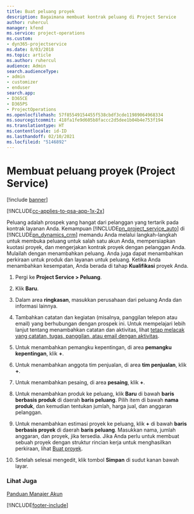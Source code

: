 ```yaml
---
title: Buat peluang proyek
description: Bagaimana membuat kontrak peluang di Project Service
author: ruhercul
manager: kfend
ms.service: project-operations
ms.custom:
- dyn365-projectservice
ms.date: 8/03/2018
ms.topic: article
ms.author: ruhercul
audience: Admin
search.audienceType:
- admin
- customizer
- enduser
search.app:
- D365CE
- D365PS
- ProjectOperations
ms.openlocfilehash: 57f85549154455f538cbdf3cde11989064968334
ms.sourcegitcommit: 418fa1fe9d605b8faccc2d5dee1b04b4e753f194
ms.translationtype: HT
ms.contentlocale: id-ID
ms.lasthandoff: 02/10/2021
ms.locfileid: "5146892"
---
```

# <a name="create-a-project-opportunity-project-service"></a>Membuat peluang proyek (Project Service)

[!include [banner](../includes/psa-now-project-operations.md)]

[!INCLUDE[cc-applies-to-psa-app-1x-2x](../includes/cc-applies-to-psa-app-1x-2x.md)]

Peluang adalah prospek yang hangat dari pelanggan yang tertarik pada kontrak layanan Anda. Kemampuan [!INCLUDE[pn_project_service_auto](../includes/pn-project-service-auto.md)] di [!INCLUDE[pn_dynamics_crm](../includes/pn-dynamics-crm.md)] memandu Anda melalui langkah-langkah untuk membuka peluang untuk salah satu akun Anda, mempersiapkan kuotasi proyek, dan mengerjakan kontrak proyek dengan pelanggan Anda. Mulailah dengan menambahkan peluang. Anda juga dapat menambahkan perkiraan untuk produk dan layanan untuk peluang. Ketika Anda menambahkan kesempatan, Anda berada di tahap **Kualifikasi** proyek Anda.  
  
1.  Pergi ke **Project Service > Peluang**.  
  
2.  Klik **Baru**.  
  
3.  Dalam area **ringkasan**, masukkan perusahaan dari peluang Anda dan informasi lainnya.  
  
4.  Tambahkan catatan dan kegiatan (misalnya, panggilan telepon atau email) yang berhubungan dengan prospek ini. Untuk mempelajari lebih lanjut tentang menambahkan catatan dan aktivitas, lihat [tetap melacak yang catatan, tugas, panggilan, atau email dengan aktivitas](https://docs.microsoft.com/dynamics365/customerengagement/on-premises/basics/work-with-activities).  
  
5.  Untuk menambahkan pemangku kepentingan, di area **pemangku kepentingan**, klik **+**.  
  
6.  Untuk menambahkan anggota tim penjualan, di area **tim penjualan**, klik **+**.  
  
7.  Untuk menambahkan pesaing, di area **pesaing**, klik **+**.  
  
8.  Untuk menambahkan produk ke peluang, klik **Baru** di bawah **baris berbasis produk** di daerah **baris peluang**. Pilih item di bawah **nama produk**, dan kemudian tentukan jumlah, harga jual, dan anggaran pelanggan.  
  
9. Untuk menambahkan estimasi proyek ke peluang, klik **+** di bawah **baris berbasis proyek** di daerah **baris peluang**. Masukkan nama, jumlah anggaran, dan proyek, jika tersedia. Jika Anda perlu untuk membuat sebuah proyek dengan struktur rincian kerja untuk menghasilkan perkiraan, lihat [Buat proyek](../psa/create-project.md).  
  
10. Setelah selesai mengedit, klik tombol **Simpan** di sudut kanan bawah layar.  
  
### <a name="see-also"></a>Lihat Juga  
 [Panduan Manajer Akun](../psa/account-manager-guide.md)


[!INCLUDE[footer-include](../includes/footer-banner.md)]